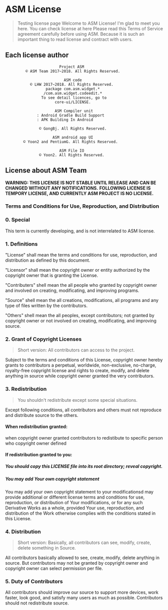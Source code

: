 # ASM License
> Testing license page
Welcome to ASM License! I'm glad to meet you here. You can check license at here
Please read this Terms of Service agreement carefully before using ASM. Because
it is such an important thing to read license and contract with users.


## Each license author
```
                        Project ASM
         © ASM Team 2017~2018. All Rights Reserved.
	
                          ASM code
           © LHW 2017~2018. All Rights Reserved.
                  package com.asm.widget.*
                 /com.asm.widget.codeedit.*
                To see detail licences, go to
                      core-ui/LICENSE.
	
                      ASM Compiler unit
              : Android Gradle Build Support
		      : APK Building In Android
		
               © GongBj. All Rights Reserved.
	
                     ASM android app UI
        © Yoon2 and PentiumG. All Rights Reserved.
	
                        ASM File IO
               © Yoon2. All Rights Reserved.
```
	

## License about ASM Team
	
__WARNING: THIS LICENSE IS NOT STABLE UNTIL RELEASE AND CAN BE CHANGED WITHOUT ANY NOTIFICATIONS.__
__FOLLOWING LICENSE IS TEMPORY LICENSE, AND CURRENTLY ASM PROJECT IS NO LICENSE.__
	

### Terms and Conditions for Use, Reproduction, and Distribution


### 0. Special
This term is currently developing, and is not interrelated to ASM license.

### 1. Definitions
"License" shall mean the terms and conditions for use, reproduction,
and distribution as defined by this document.

"Licensor" shall mean the copyright owner or entity authorized by the
copyright owner that is granting the License. 

"Contributers" shell mean the all people who granted by copyright owner
and involved on creating, modificating, and improving programs.

"Source" shell mean the all creations, modifications, all programs and
any type of files written by the contributors.

"Others" shell mean the all peoples, except contributors; not granted
by copyright owner or not involved on creating, modificating, and
improving source.

### 2. Grant of Copyright Licenses
> Short version: All contributors can access to the project.

Subject to the terms and conditions of this
License, copyright owner hereby grants to contributors a perpetual,
worldwide, non-exclusive, no-charge, royalty-free copyright license and
rights to create, modify, and delete anything in source while copyright
owner granted the very contributors.

### 3. Redistribution
> You shouldn't redistribute except some special situations.

Except following conditions, all contributors and others
must not reproduce and distribute source to the others.

#### When redistribution granted:
when copyright owner granted contributors to redistibute to specific
person who copyright owner defined
		
#### If redistribution granted to you:
##### You should copy this LICENSE file into its root directory; reveal copyright.
##### You may add Your own copyright statement
You may add your own copyright statement to your modificationsd may provide additional or different license terms and
conditions for use, reproduction, or distribution of Your
modifications, or for any such Derivative Works as a whole,
provided Your use, reproduction, and distribution of the Work
otherwise complies with the conditions stated in this License.

### 4. Distribution
> Short version: Basically, all contributors can see, modify, create, delete something in Source.

All contributors basically allowed to see, create, modify,
delete anything in source. But contributors may not be granted by copyright
owner and copyright owner can select permission per file.

### 5. Duty of Contributors
All contributors should improve our source to support
more devices, work faster, look good, and satisfy many users as much as
possible. Contributors should not redistribute source.
